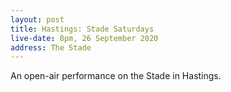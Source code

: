```yaml
---
layout: post
title: Hastings: Stade Saturdays
live-date: 8pm, 26 September 2020
address: The Stade
---
```


An open-air performance on the Stade in Hastings.
